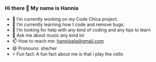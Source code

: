 ### Hi there 👋 My name is Hannia 

- 🔭 I’m currently working on my Code Chica project.
- 🌱 I’m currently learning how t code and remove bugs.
- 🤔 I’m looking for help with any kind of coding and any tips to learn
- 💬 Ask me about music any kind lol 
- 📫 How to reach me: hanniisela@gmail.com
- 😄 Pronouns: she/her
- ⚡ Fun fact: A fun fact about me is that i play the cello 
